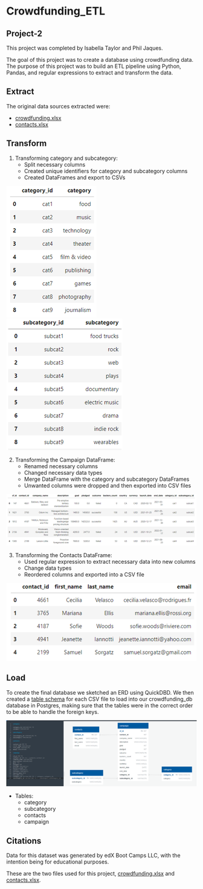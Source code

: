 # Crowdfunding_ETL
## Project-2
This project was completed by Isabella Taylor and Phil Jaques.

The goal of this project was to create a database using crowdfunding data. The purpose of this project was to build an ETL pipeline using Python, Pandas, and regular expressions to extract and transform the data. 

## Extract
The original data sources extracted were: 
- [crowdfunding.xlsx](Resources/contacts.xlsx)
- [contacts.xlsx](Resources/contacts.xlsx)

## Transform
1. Transforming category and subcategory:
    - Split necessary columns
    - Created unique identifiers for category and subcategory columns
    - Created DataFrames and export to CSVs

![category](Images/category_df.png) ![subcategory](Images/subcat_df.png)

2. Transforming the Campaign DataFrame:
    - Renamed necessary columns
    - Changed necessary data types
    - Merge DataFrame with the category and subcategory DataFrames
    - Unwanted columns were dropped and then exported into CSV files

![campaign](Images/campaign_df.png)

3. Transforming the Contacts DataFrame:
    - Used regular expression to extract necessary data into new columns
    - Change data types
    - Reordered columns and exported into a CSV file

![contacts](Images/contacts_df.png)

## Load
To create the final database we sketched an ERD using QuickDBD. We then created a [table schema](crowdfunding_db_schema.sql) for each CSV file to load into our crowdfunding_db database in Postgres, making sure that the tables were in the correct order to be able to handle the foreign keys.

![image of ERD](Images/ERD.png)

* Tables:
    - category
    - subcategory
    - contacts
    - campaign

## Citations
Data for this dataset was generated by edX Boot Camps LLC, with the intention being for educational purposes.

These are the two files used for this project, [crowdfunding.xlsx](Resources/contacts.xlsx) and [contacts.xlsx](Resources/contacts.xlsx).